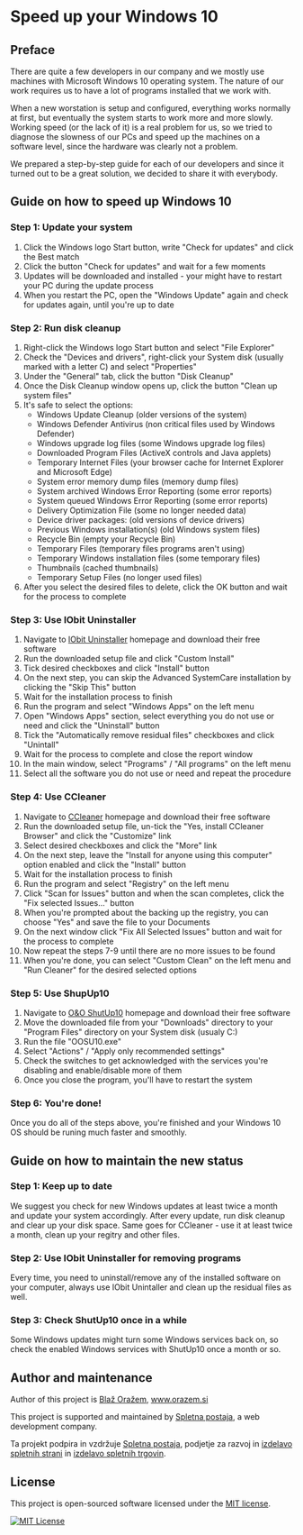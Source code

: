 # Speed up your Windows 10

## Preface

There are quite a few developers in our company and we mostly use machines with Microsoft Windows 10 operating system. The nature of our work requires us to have a lot of programs installed that we work with.

When a new worstation is setup and configured, everything works normally at first, but eventually the system starts to work more and more slowly. 
Working speed (or the lack of it) is a real problem for us, so we tried to diagnose the slowness of our PCs and speed up the machines on a software level, since the hardware was clearly not a problem.

We prepared a step-by-step guide for each of our developers and since it turned out to be a great solution, we decided to share it with everybody.

## Guide on how to speed up Windows 10

### Step 1: Update your system

1. Click the Windows logo Start button, write "Check for updates" and click the Best match
2. Click the button "Check for updates" and wait for a few moments
3. Updates will be downloaded and installed - your might have to restart your PC during the update process
4. When you restart the PC, open the "Windows Update" again and check for updates again, until you're up to date

### Step 2: Run disk cleanup

1. Right-click the Windows logo Start button and select "File Explorer"
2. Check the "Devices and drivers", right-click your System disk (usually marked with a letter C) and select "Properties"
3. Under the "General" tab, click the button "Disk Cleanup"
4. Once the Disk Cleanup window opens up, click the button "Clean up system files"
5. It's safe to select the options:
	- Windows Update Cleanup (older versions of the system)
	- Windows Defender Antivirus (non critical files used by Windows Defender)
	- Windows upgrade log files (some Windows upgrade log files)
	- Downloaded Program Files (ActiveX controls and Java applets)
	- Temporary Internet Files (your browser cache for Internet Explorer and Microsoft Edge)
	- System error memory dump files (memory dump files)
	- System archived Windows Error Reporting (some error reports)
	- System queued Windows Error Reporting (some error reports)
	- Delivery Optimization File (some no longer needed data)
	- Device driver packages: (old versions of device drivers)
	- Previous Windows installation(s) (old Windows system files)
	- Recycle Bin (empty your Recycle Bin)
	- Temporary Files (temporary files programs aren't using)
	- Temporary Windows installation files (some temporary files)
	- Thumbnails (cached thumbnails)
	- Temporary Setup Files (no longer used files)
6. After you select the desired files to delete, click the OK button and wait for the process to complete

### Step 3: Use IObit Uninstaller

1. Navigate to [IObit Uninstaller](https://www.iobit.com/en/advanceduninstaller.php) homepage and download their free software
2. Run the downloaded setup file and click "Custom Install"
3. Tick desired checkboxes and click "Install" button
4. On the next step, you can skip the Advanced SystemCare installation by clicking the "Skip This" button
5. Wait for the installation process to finish
6. Run the program and select "Windows Apps" on the left menu
7. Open "Windows Apps" section, select everything you do not use or need and click the "Uninstall" button
8. Tick the "Automatically remove residual files" checkboxes and click "Unintall"
9. Wait for the process to complete and close the report window
10. In the main window, select "Programs" / "All programs" on the left menu
11. Select all the software you do not use or need and repeat the procedure

### Step 4: Use CCleaner

1. Navigate to [CCleaner](https://www.ccleaner.com/) homepage and download their free software
2. Run the downloaded setup file, un-tick the "Yes, install CCleaner Browser" and click the "Customize" link
3. Select desired checkboxes and click the "More" link
4. On the next step, leave the "Install for anyone using this computer" option enabled and click the "Install" button
5. Wait for the installation process to finish
6. Run the program and select "Registry" on the left menu
7. Click "Scan for Issues" button and when the scan completes, click the "Fix selected Issues..." button
8. When you're prompted about the backing up the registry, you can choose "Yes" and save the file to your Documents
9. On the next window click "Fix All Selected Issues" button and wait for the process to complete
10. Now repeat the steps 7-9 until there are no more issues to be found
11. When you're done, you can select "Custom Clean" on the left menu and "Run Cleaner" for the desired selected options

### Step 5: Use ShupUp10

1. Navigate to [O&O ShutUp10](https://www.oo-software.com/en/shutup10) homepage and download their free software
2. Move the downloaded file from your "Downloads" directory to your "Program Files" directory on your System disk (usualy C:)
3. Run the file "OOSU10.exe"
4. Select "Actions" / "Apply only recommended settings"
5. Check the switches to get acknowledged with the services you're disabling and enable/disable more of them
6. Once you close the program, you'll have to restart the system

### Step 6: You're done!

Once you do all of the steps above, you're finished and your Windows 10 OS should be runing much faster and smoothly.

## Guide on how to maintain the new status

### Step 1: Keep up to date

We suggest you check for new Windows updates at least twice a month and update your system accordingly.
After every update, run disk cleanup and clear up your disk space.
Same goes for CCleaner - use it at least twice a month, clean up your regitry and other files.

### Step 2: Use IObit Uninstaller for removing programs

Every time, you need to uninstall/remove any of the installed software on your computer, always use IObit Unintaller and clean up the residual files as well.

### Step 3: Check ShutUp10 once in a while

Some Windows updates might turn some Windows services back on, so check the enabled Windows services with ShutUp10 once a month or so.

## Author and maintenance

Author of this project is [Blaž Oražem](https://github.com/BlazOrazem), www.orazem.si

This project is supported and maintained by [Spletna postaja](https://spletna-postaja.com/), a web development company.

Ta projekt podpira in vzdržuje [Spletna postaja](https://spletna-postaja.com/), podjetje za razvoj in [izdelavo spletnih strani](https://spletna-postaja.com/izdelava-spletnih-strani) in [izdelavo spletnih trgovin](https://spletna-postaja.com/izdelava-spletnih-trgovin).

## License

This project is open-sourced software licensed under the [MIT license](https://opensource.org/licenses/MIT).

[<img src="https://img.shields.io/packagist/l/doctrine/orm.svg?style=flat-square" alt="MIT License">](LICENSE)